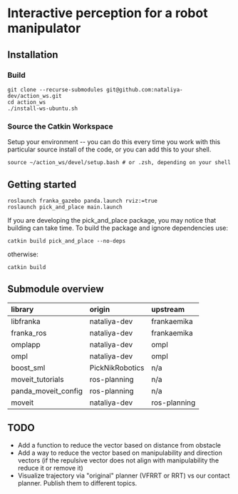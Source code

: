 # Interactive perception for a robot manipulator


## Installation
### Build
```
git clone --recurse-submodules git@github.com:nataliya-dev/action_ws.git
cd action_ws
./install-ws-ubuntu.sh
```

### Source the Catkin Workspace
Setup your environment -- you can do this every time you work with this particular source install of the code, or you can add this to your shell.
```
source ~/action_ws/devel/setup.bash # or .zsh, depending on your shell
```

## Getting started
```
roslaunch franka_gazebo panda.launch rviz:=true
roslaunch pick_and_place main.launch
```

If you are developing the pick_and_place package, you may notice that building can take time. To build the package and ignore dependencies use:
```
catkin build pick_and_place --no-deps
```

otherwise:
```
catkin build
```

## Submodule overview
| library              | origin            | upstream  |
| :---                 |   :---            | :--- |
| libfranka            | nataliya-dev      | frankaemika |
| franka_ros           | nataliya-dev      | frankaemika |
| omplapp              | nataliya-dev      | ompl |
| ompl                 | nataliya-dev      | ompl|
| boost_sml            | PickNikRobotics   | n/a |
| moveit_tutorials     | ros-planning      | n/a |
| panda_moveit_config  | ros-planning      | n/a |
| moveit               | nataliya-dev      | ros-planning |


## TODO
- Add a function to reduce the vector based on distance from obstacle
- Add a way to reduce the vector based on manipulability and direction vectors (if the repulsive vector does not align with manipulability the reduce it or remove it)
- Visualize trajectory via "original" planner (VFRRT or RRT) vs our contact planner. Publish them to different topics.

